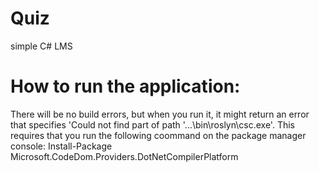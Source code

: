 # Quiz
simple C#   LMS


# How to run the application:
There will be no build errors, but when you run it, it might return an error that specifies
'Could not find part of path '...\bin\roslyn\csc.exe'.
This requires that you run the following coommand on the package manager console:
Install-Package Microsoft.CodeDom.Providers.DotNetCompilerPlatform
